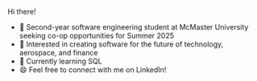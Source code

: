 Hi there!

- 👋 Second-year software engineering student at McMaster University seeking co-op opportunities for Summer 2025
- 🚀 Interested in creating software for the future of technology, aerospace, and finance
- 🌱 Currently learning SQL
- 😄 Feel free to connect with me on LinkedIn!
